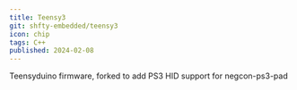 ```yaml
---
title: Teensy3
git: shfty-embedded/teensy3
icon: chip
tags: C++
published: 2024-02-08
---
```


Teensyduino firmware, forked to add PS3 HID support for negcon-ps3-pad

